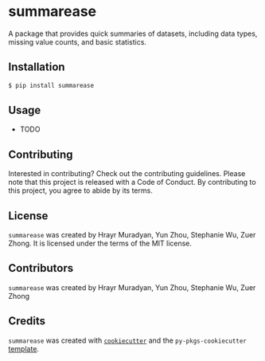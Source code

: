 # summarease

A package that provides quick summaries of datasets, including data types, missing value counts, and basic statistics.

## Installation

```bash
$ pip install summarease
```

## Usage

- TODO

## Contributing

Interested in contributing? Check out the contributing guidelines. Please note that this project is released with a Code of Conduct. By contributing to this project, you agree to abide by its terms.

## License

`summarease` was created by Hrayr Muradyan, Yun Zhou, Stephanie Wu, Zuer Zhong. It is licensed under the terms of the MIT license.

## Contributors

`summarease` was created by Hrayr Muradyan, Yun Zhou, Stephanie Wu, Zuer Zhong

## Credits

`summarease` was created with [`cookiecutter`](https://cookiecutter.readthedocs.io/en/latest/) and the `py-pkgs-cookiecutter` [template](https://github.com/py-pkgs/py-pkgs-cookiecutter).

